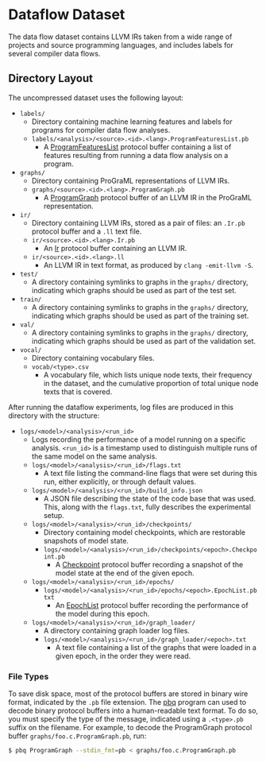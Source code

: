 # Dataflow Dataset

The data flow dataset contains LLVM IRs taken from a wide range of projects and source programming
languages, and includes labels for several compiler data flows.

## Directory Layout

The uncompressed dataset uses the following layout:

* `labels/`
    * Directory containing machine learning features and labels for programs for compiler data flow analyses.
    * `labels/<analysis>/<source>.<id>.<lang>.ProgramFeaturesList.pb`
        * A [ProgramFeaturesList](/programl/proto/program_graph_features.proto) protocol buffer containing a list of features resulting from running a data flow analysis on a program.
* `graphs/`
    * Directory containing ProGraML representations of LLVM IRs.
    * `graphs/<source>.<id>.<lang>.ProgramGraph.pb`
        * A [ProgramGraph](/programl/proto/program_graph.proto) protocol buffer of an LLVM IR in the ProGraML representation.
* `ir/`
    * Directory containing LLVM IRs, stored as a pair of files: an `.Ir.pb` protocol buffer and a `.ll` text file.
    * `ir/<source>.<id>.<lang>.Ir.pb`
        * An [Ir](/programl/proto/ir.proto) protocol buffer containing an LLVM IR.
    * `ir/<source>.<id>.<lang>.ll`
        * An LLVM IR in text format, as produced by `clang -emit-llvm -S`.
* `test/`
    * A directory containing symlinks to graphs in the `graphs/` directory, indicating which graphs should be used as part of the test set.
* `train/`
    * A directory containing symlinks to graphs in the `graphs/` directory, indicating which graphs should be used as part of the training set.
* `val/`
    * A directory containing symlinks to graphs in the `graphs/` directory, indicating which graphs should be used as part of the validation set.
* `vocal/`
    * Directory containing vocabulary files.
    * `vocab/<type>.csv`
      * A vocabulary file, which lists unique node texts, their frequency in the dataset, and the cumulative proportion of total unique node texts that is covered.


After running the dataflow experiments, log files are produced in this directory with the structure:

* `logs/<model>/<analysis>/<run_id>`
    * Logs recording the performance of a model running on a specific analysis. `<run_id>` is a timestamp used to distinguish multiple runs of the same model on the same analysis.
    * `logs/<model>/<analysis>/<run_id>/flags.txt`
        * A text file listing the command-line flags that were set during this run, either explicitly, or through default values.
    * `logs/<model>/<analysis>/<run_id>/build_info.json`
        * A JSON file describing the state of the code base that was used. This, along with the `flags.txt`, fully describes the experimental setup.
    * `logs/<model>/<analysis>/<run_id>/checkpoints/`
        * Directory containing model checkpoints, which are restorable snapshots of model state.
        * `logs/<model>/<analysis>/<run_id>/checkpoints/<epoch>.Checkpoint.pb`
            * A [Checkpoint](/programl/proto/checkpoint.proto) protocol buffer recording a snapshot of the model state at the end of the given epoch.
    * `logs/<model>/<analysis>/<run_id>/epochs/`
        * `logs/<model>/<analysis>/<run_id>/epochs/<epoch>.EpochList.pbtxt`
            * An [EpochList](/programl/proto/epoch.proto) protocol buffer recording the performance of the model during this epoch.
    * `logs/<model>/<analysis>/<run_id>/graph_loader/`
        * A directory containing graph loader log files.
        * `logs/<model>/<analysis>/<run_id>/graph_loader/<epoch>.txt`
            * A text file containing a list of the graphs that were loaded in a given epoch, in the order they were read.


### File Types

To save disk space, most of the protocol buffers are stored in binary wire format, indicated by the
`.pb` file extension. The [pbq](/programl/cmd/pbq.cc) program can used to decode binary
protocol buffers into a human-readable text format. To do so, you must specify the type of the
message, indicated using a `.<type>.pb` suffix on the filename. For example, to decode the
ProgramGraph protocol buffer `graphs/foo.c.ProgramGraph.pb`, run:

```sh
$ pbq ProgramGraph --stdin_fmt=pb < graphs/foo.c.ProgramGraph.pb
```
